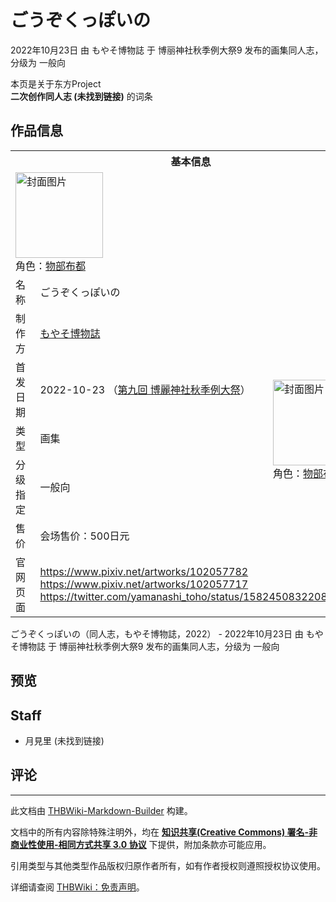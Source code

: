 # ごうぞくっぽいの

<!-- source html: G:\repos\THBWiki-Markdown-Builder\THBWikiMarkdown\Temp\main\4\44\ns0%3A%E3%81%94%E3%81%86%E3%81%9E%E3%81%8F%E3%81%A3%E3%81%BD%E3%81%84%E3%81%AE.html -->

2022年10月23日 由 もやそ博物誌 于 博丽神社秋季例大祭9 发布的画集同人志，分级为 一般向

本页是关于东方Project  
 **二次创作同人志 (未找到链接)** 的词条

## 作品信息

<table><tbody><tr><th colspan="3">基本信息</th></tr><tr><td class="cover-artwork-mobile" colspan="2"><a href="./文件-ごうぞくっぽいの封面.jpg.md" class="image" title="封面图片"><img alt="封面图片" src="https://upload.thwiki.cc/thumb/e/ef/%E3%81%94%E3%81%86%E3%81%9E%E3%81%8F%E3%81%A3%E3%81%BD%E3%81%84%E3%81%AE%E5%B0%81%E9%9D%A2.jpg/140px-%E3%81%94%E3%81%86%E3%81%9E%E3%81%8F%E3%81%A3%E3%81%BD%E3%81%84%E3%81%AE%E5%B0%81%E9%9D%A2.jpg" decoding="async" loading="lazy" width="140" height="137" srcset="https://upload.thwiki.cc/thumb/e/ef/%E3%81%94%E3%81%86%E3%81%9E%E3%81%8F%E3%81%A3%E3%81%BD%E3%81%84%E3%81%AE%E5%B0%81%E9%9D%A2.jpg/210px-%E3%81%94%E3%81%86%E3%81%9E%E3%81%8F%E3%81%A3%E3%81%BD%E3%81%84%E3%81%AE%E5%B0%81%E9%9D%A2.jpg 1.5x, https://upload.thwiki.cc/thumb/e/ef/%E3%81%94%E3%81%86%E3%81%9E%E3%81%8F%E3%81%A3%E3%81%BD%E3%81%84%E3%81%AE%E5%B0%81%E9%9D%A2.jpg/280px-%E3%81%94%E3%81%86%E3%81%9E%E3%81%8F%E3%81%A3%E3%81%BD%E3%81%84%E3%81%AE%E5%B0%81%E9%9D%A2.jpg 2x" data-file-width="2426" data-file-height="2366"></a><div class="cover-char">角色：<a href="./物部布都.md" title="物部布都">物部布都</a></div></td>
</tr><tr><td class="label">名称</td><td colspan="2"> ごうぞくっぽいの </td></tr><tr><td class="label">制作方</td><td><a href="./もやそ博物誌.md" title="もやそ博物誌">もやそ博物誌</a></td><td class="cover-artwork" rowspan="5" style="min-width:140px;"><a href="./文件-ごうぞくっぽいの封面.jpg.md" class="image" title="封面图片"><img alt="封面图片" src="https://upload.thwiki.cc/thumb/e/ef/%E3%81%94%E3%81%86%E3%81%9E%E3%81%8F%E3%81%A3%E3%81%BD%E3%81%84%E3%81%AE%E5%B0%81%E9%9D%A2.jpg/140px-%E3%81%94%E3%81%86%E3%81%9E%E3%81%8F%E3%81%A3%E3%81%BD%E3%81%84%E3%81%AE%E5%B0%81%E9%9D%A2.jpg" decoding="async" loading="lazy" width="140" height="137" srcset="https://upload.thwiki.cc/thumb/e/ef/%E3%81%94%E3%81%86%E3%81%9E%E3%81%8F%E3%81%A3%E3%81%BD%E3%81%84%E3%81%AE%E5%B0%81%E9%9D%A2.jpg/210px-%E3%81%94%E3%81%86%E3%81%9E%E3%81%8F%E3%81%A3%E3%81%BD%E3%81%84%E3%81%AE%E5%B0%81%E9%9D%A2.jpg 1.5x, https://upload.thwiki.cc/thumb/e/ef/%E3%81%94%E3%81%86%E3%81%9E%E3%81%8F%E3%81%A3%E3%81%BD%E3%81%84%E3%81%AE%E5%B0%81%E9%9D%A2.jpg/280px-%E3%81%94%E3%81%86%E3%81%9E%E3%81%8F%E3%81%A3%E3%81%BD%E3%81%84%E3%81%AE%E5%B0%81%E9%9D%A2.jpg 2x" data-file-width="2426" data-file-height="2366"></a><div class="cover-char">角色：<a href="./物部布都.md" title="物部布都">物部布都</a></div></td>
</tr><tr><td class="label">首发日期</td><td>2022-10-23&#160;（<a href="/展会作品列表?e=%E5%8D%9A%E4%B8%BD%E7%A5%9E%E7%A4%BE%E7%A7%8B%E5%AD%A3%E4%BE%8B%E5%A4%A7%E7%A5%AD%239">第九回 博麗神社秋季例大祭</a>）</td></tr><tr><td class="label">类型</td><td>画集</td></tr><tr><td class="label">分级指定</td><td>一般向</td></tr><tr><td class="label">售价</td><td>会场售价：500日元</td></tr>
<tr><td class="label">官网页面</td><td colspan="2"><a rel="nofollow" class="external free" href="https://www.pixiv.net/artworks/102057782">https://www.pixiv.net/artworks/102057782</a><br><a rel="nofollow" class="external free" href="https://www.pixiv.net/artworks/102057717">https://www.pixiv.net/artworks/102057717</a><br><a rel="nofollow" class="external free" href="https://twitter.com/yamanashi_toho/status/1582450832208842753">https://twitter.com/yamanashi_toho/status/1582450832208842753</a></td></tr></tbody></table>

ごうぞくっぽいの（同人志，もやそ博物誌，2022） - 2022年10月23日 由 もやそ博物誌 于 博丽神社秋季例大祭9 发布的画集同人志，分级为 一般向

## 预览

## Staff
- 月見里 (未找到链接)


## 评论




---

此文档由 [THBWiki-Markdown-Builder](https://github.com/Delsin-Yu/THBWiki-Markdown-Builder) 构建。

文档中的所有内容除特殊注明外，均在 [**知识共享(Creative Commons) 署名-非商业性使用-相同方式共享 3.0 协议**](https://creativecommons.org/licenses/by-sa/3.0/deed.zh-hans) 下提供，附加条款亦可能应用。

引用类型与其他类型作品版权归原作者所有，如有作者授权则遵照授权协议使用。

详细请查阅 [THBWiki：免责声明](https://thbwiki.cc/THBWiki:%E5%85%8D%E8%B4%A3%E5%A3%B0%E6%98%8E)。

